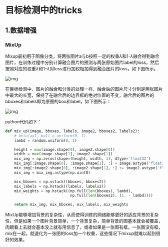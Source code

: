# 目标检测中的tricks
## 1.数据增强
### MixUp
Mixup最初用于图像分类，将两张图片a与b按照一定的权重$\lambda$和1-$\lambda$融合得到融合图片，在训练过程中分别计算融合图片的预测与两张原始图片label的loss，然后按照对应的权重$\lambda$和1-$\lambda$对loss进行加权相加得到融合图片的loss，如下图所示。

![img](https://pic3.zhimg.com/v2-4e09d5f5f759fb2015ef72bf15fc9076_b.png)

在目标检测中，图片的融合和分类的处理一样，融合后的图片尺寸分别是两张图片中最大的长宽，保持了在融合后的边界框的绝对位置的不变，融合后的图片的bboxes和labels即为原图的box和label，如下图所示：

![img](https://pic2.zhimg.com/80/v2-a24e855e639eeb4f3a480ba2b6053789_1440w.jpg?source=1940ef5c)

python代码如下：

```python
def mix_up(image, bboxes, labels, image2, bboxes2, labels2):
    # beta(a=1, b=1) = uniform(0, 1)
    lambd = random.uniform(0, 1)

    height = max(image.shape[0], image2.shape[0])
    width = max(image.shape[1], image2.shape[1])
    mix_img = np.zeros(shape=(height, width, 3), dtype='float32')
    mix_img[:image.shape[0], :image.shape[1], :] = image.astype('float32') * lambd
    mix_img[:image2.shape[0], :image2.shape[1], :] += image2.astype('float32') * (1. - lambd)
    mix_img = mix_img.astype(np.uint8)

    mix_bboxes = np.vstack((bboxes, bboxes2))
    mix_labels = np.hstack((labels, labels2))
    mix_weights = np.hstack((np.full(len(bboxes), lambd),
                             np.full(len(bboxes2), (1. - lambd))))

    return mix_img, mix_bboxes, mix_labels, mix_weights
```

MixUp能够增加背景的复杂性，从而使得训练的网络能够更好的适应背景的复杂性，但是如果一个图片背景简单，一个背景复杂，简单背景的图基本就会被覆盖，肉眼看上去就会基本没上就有用信息了，或者如果是一张图有框，一张图没有框，mix在一起，就退化为一张图的loss加一个权重，这些情况下mixup就难以起到很好的效果。